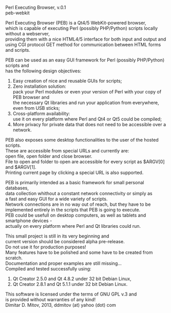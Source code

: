   
Perl Executing Browser, v.0.1  
peb-webkit  
  
Perl Executing Browser (PEB) is a Qt4/5 WebKit-powered browser,  
which is capable of executing Perl (possibly PHP/Python) scripts locally without a webserver,  
providing them with a nice HTML4/5 interface for both input and output and  
using CGI protocol GET method for communication between HTML forms and scripts.  
  
PEB can be used as an easy GUI framework for Perl (possibly PHP/Python) scripts and  
has the following design objectives:  
1. Easy creation of nice and reusable GUIs for scripts;  
2. Zero installation solution:  
    pack your Perl modules or even your version of Perl with your copy of PEB browser and  
    the necessary Qt libraries and run your application from everywhere, even from USB sticks;  
3. Cross-platform availability:  
    use it on every platform where Perl and Qt4 or Qt5 could be compiled;  
4. More privacy for private data that does not need to be accessible over a network.  
  
PEB also exposes some desktop functionalities to the user of the hosted scripts.  
These are accessible from special URLs and currently are:  
open file, open folder and close browser.  
File to open and folder to open are accessible for every script as $ARGV[0] and $ARGV[1].  
Printing current page by clicking a special URL is also supported.  
  
PEB is primarily intended as a basic framework for small personal databases,  
data collection whithout a constant network connectivity or simply as  
a fast and easy GUI for a wide variety of scripts.  
Network connections are in no way out of reach, but they have to be  
implemented entirely in the scripts that PEB is going to execute.  
PEB could be usefull on desktop computers, as well as tablets and smartphone devices -  
actually on every platform where Perl and Qt libraries could run.  
  
This small project is still in its very beginning and  
current version should be considered alpha pre-release.  
Do not use it for production purposes!  
Many features have to be polished and some have to be created from scratch.  
Documentation and proper examples are still missing...  
Compiled and tested successfully using:  
1. Qt Creator 2.5.0 and Qt 4.8.2 under 32 bit Debian Linux,  
2. Qt Creator 2.8.1 and Qt 5.1.1 under 32 bit Debian Linux.  
  
This software is licensed under the terms of GNU GPL v.3 and  
is provided without warranties of any kind!  
Dimitar D. Mitov, 2013, ddmitov (at) yahoo (dot) com  
  